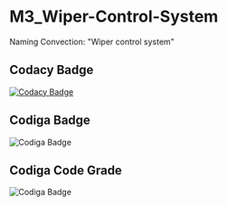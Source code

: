 # M3_Wiper-Control-System

Naming Convection: "Wiper control system"

## Codacy Badge
[![Codacy Badge](https://app.codacy.com/project/badge/Grade/62195fad5db746eba81cd1b6329437c4)](https://www.codacy.com/gh/lethinjoo/M3_Wiper-Control-System/dashboard?utm_source=github.com&amp;utm_medium=referral&amp;utm_content=lethinjoo/M3_Wiper-Control-System&amp;utm_campaign=Badge_Grade)

## Codiga Badge
![Codiga Badge](https://api.codiga.io/project/33355/score/svg)
## Codiga Code Grade
![Codiga Badge](https://api.codiga.io/project/33355/status/svg)
